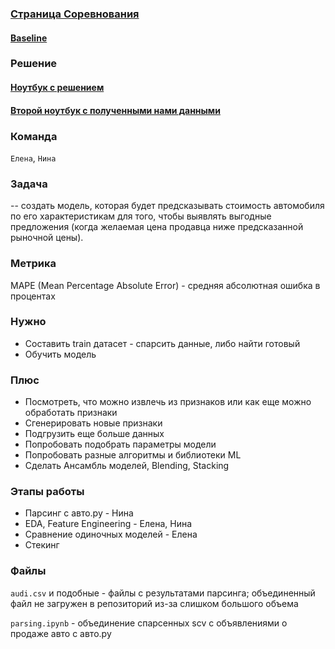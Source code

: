 ### [Страница Соревнования](https://www.kaggle.com/c/sf-dst-car-price-prediction/overview)
#### [Baseline](https://www.kaggle.com/itslek/baseline-sf-dst-car-price-prediction-v16)

### Решение 
#### [Ноутбук с решением](https://www.kaggle.com/elenaaserebrennikova/sf-car-price)
#### [Второй ноутбук с полученными нами данными](https://www.kaggle.com/kalinina/baseline-sf-dst-car-price-prediction-kalinina?scriptVersionId=62860868)

### Команда
`Елена`, `Нина`

### Задача
-- создать модель, которая будет предсказывать стоимость автомобиля по его характеристикам для того, чтобы выявлять выгодные предложения (когда желаемая цена продавца ниже предсказанной рыночной цены).

### Метрика 
MAPE (Mean Percentage Absolute Error) - средняя абсолютная ошибка в процентах

### Нужно
* Составить train датасет - спарсить данные, либо найти готовый
* Обучить модель

### Плюс
* Посмотреть, что можно извлечь из признаков или как еще можно обработать признаки
* Сгенерировать новые признаки
* Подгрузить еще больше данных
* Попробовать подобрать параметры модели
* Попробовать разные алгоритмы и библиотеки ML
* Сделать Ансамбль моделей, Blending, Stacking

### Этапы работы
* Парсинг с авто.ру - Нина
* EDA, Feature Engineering - Елена, Нина
* Сравнение одиночных моделей - Елена
* Стекинг  

### Файлы 
`audi.csv` и подобные - файлы с результатами парсинга; объединенный файл не загружен в репозиторий из-за слишком большого объема

`parsing.ipynb` - объединение спарсенных scv с объявлениями о продаже авто с авто.ру

